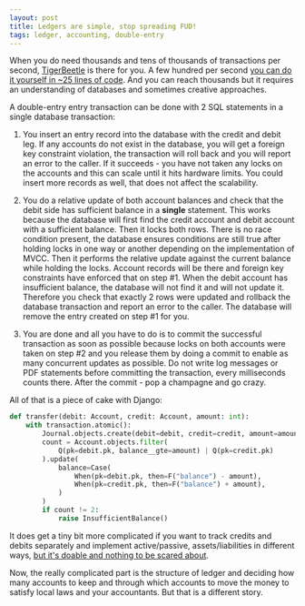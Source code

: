 ```yaml
---
layout: post
title: Ledgers are simple, stop spreading FUD!
tags: ledger, accounting, double-entry
---
```


When you do need thousands and tens of thousands of transactions per second, [TigerBeetle](https://tigerbeetle.com/) is there for you. A few hundred per second [you can do it yourself in ~25 lines of code](https://aivarsk.com/2025/03/14/The-COST-of-double-entry-accounting/). And you can reach thousands but it requires an understanding of databases and sometimes creative approaches.

A double-entry entry transaction can be done with 2 SQL statements in a single database transaction:

1. You insert an entry record into the database with the credit and debit leg. If any accounts do not exist in the database, you will get a foreign key constraint violation, the transaction will roll back and you will report an error to the caller. If it succeeds - you have not taken any locks on the accounts and this can scale until it hits hardware limits. You could insert more records as well, that does not affect the scalability.

2. You do a relative update of both account balances and check that the debit side has sufficient balance in a **single** statement. This works because the database will first find the credit account and debit account with a sufficient balance. Then it locks both rows. There is no race condition present, the database ensures conditions are still true after holding locks in one way or another depending on the implementation of MVCC. Then it performs the relative update against the current balance while holding the locks. Account records will be there and foreign key constraints have enforced that on step #1. When the debit account has insufficient balance, the database will not find it and will not update it. Therefore you check that exactly 2 rows were updated and rollback the database transaction and report an error to the caller. The database will remove the entry created on step #1 for you.

3. You are done and all you have to do is to commit the successful transaction as soon as possible because locks on both accounts were taken on step #2 and you release them by doing a commit to enable as many concurrent updates as possible. Do not write log messages or PDF statements before committing the transaction, every milliseconds counts there. After the commit - pop a champagne and go crazy.

All of that is a piece of cake with Django:

```python
def transfer(debit: Account, credit: Account, amount: int):
    with transaction.atomic():
        Journal.objects.create(debit=debit, credit=credit, amount=amount)
        count = Account.objects.filter(
            Q(pk=debit.pk, balance__gte=amount) | Q(pk=credit.pk)
        ).update(
            balance=Case(
                When(pk=debit.pk, then=F("balance") - amount),
                When(pk=credit.pk, then=F("balance") + amount),
            )
        )
        if count != 2:
            raise InsufficientBalance()
```

It does get a tiny bit more complicated if you want to track credits and debits separately and implement active/passive, assets/liabilities in different ways, [but it's doable and nothing to be scared about](https://github.com/aivarsk/django-modern-treasury-poc/blob/main/debitcredit/models.py#L38).

Now, the really complicated part is the structure of ledger and deciding how many accounts to keep and through which accounts to move the money to satisfy local laws and your accountants. But that is a different story.
